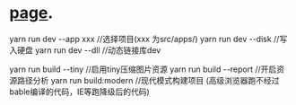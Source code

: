 # [page](https://iam2r.github.io/app/ "With a Title").  
yarn run dev --app xxx //选择项目(xxx 为src/apps/)
yarn run dev --disk        //写入硬盘
yarn run dev --dll         //动态链接库dev


yarn run build --tiny     //启用tiny压缩图片资源
yarn run build --report   //开启资源路径分析
yarn run build:modern     //现代模式构建项目 (高级浏览器跑不经过bable编译的代码，IE等跑降级后的代码)

